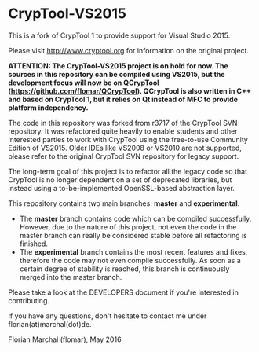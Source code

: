 # CrypTool-VS2015

This is a fork of CrypTool 1 to provide support for Visual Studio 2015.

Please visit http://www.cryptool.org for information on the original project.

**ATTENTION: The CrypTool-VS2015 project is on hold for now. The sources in this repository can be compiled using VS2015, but the development focus will now be on QCrypTool (https://github.com/flomar/QCrypTool). QCrypTool is also written in C++ and based on CrypTool 1, but it relies on Qt instead of MFC to provide platform independency.**

The code in this repository was forked from r3717 of the CrypTool SVN repository. It was refactored quite heavily to enable students and other interested parties to work with CrypTool using the free-to-use Community Edition of VS2015. Older IDEs like VS2008 or VS2010 are not supported, please refer to the original CrypTool SVN repository for legacy support.

The long-term goal of this project is to refactor all the legacy code so that CrypTool is no longer dependent on a set of deprecated libraries, but instead using a to-be-implemented OpenSSL-based abstraction layer.

This repository contains two main branches: **master** and **experimental**.

- The **master** branch contains code which can be compiled successfully. However, due to the nature of this project, not even the code in the master branch can really be considered stable before all refactoring is finished.
- The **experimental** branch contains the most recent features and fixes, therefore the code may not even compile successfully. As soon as a certain degree of stability is reached, this branch is continuously merged into the master branch.

Please take a look at the DEVELOPERS document if you're interested in contributing.

If you have any questions, don't hesitate to contact me under florian(at)marchal(dot)de.

Florian Marchal (flomar), May 2016
